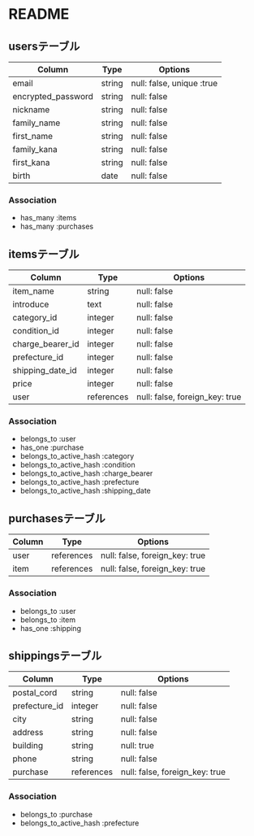 # README

## usersテーブル

| Column             | Type   | Options                   |
| ------------------ | ------ | ------------------------- |
| email              | string | null: false, unique :true |
| encrypted_password | string | null: false               |
| nickname           | string | null: false               |
| family_name        | string | null: false               |
| first_name         | string | null: false               |
| family_kana        | string | null: false               |
| first_kana         | string | null: false               |
| birth              | date   | null: false               |

### Association
- has_many :items
- has_many :purchases

## itemsテーブル

| Column           | Type       | Options                        |
| ---------------- | ---------- | ------------------------------ |
| item_name        | string     | null: false                    |
| introduce        | text       | null: false                    |
| category_id      | integer    | null: false                    |
| condition_id     | integer    | null: false                    |
| charge_bearer_id | integer    | null: false                    |
| prefecture_id    | integer    | null: false                    |
| shipping_date_id | integer    | null: false                    |
| price            | integer    | null: false                    |
| user             | references | null: false, foreign_key: true |

### Association
- belongs_to :user
- has_one :purchase
- belongs_to_active_hash :category
- belongs_to_active_hash :condition
- belongs_to_active_hash :charge_bearer
- belongs_to_active_hash :prefecture
- belongs_to_active_hash :shipping_date


## purchasesテーブル
| Column | Type       | Options                        |
| ------ | ---------- | ------------------------------ |
| user   | references | null: false, foreign_key: true |
| item   | references | null: false, foreign_key: true |


### Association
- belongs_to :user
- belongs_to :item
- has_one :shipping


## shippingsテーブル
| Column        | Type       | Options                        |
| ------------- | ---------- | ------------------------------ |
| postal_cord   | string     | null: false                    |
| prefecture_id | integer    | null: false                    |
| city          | string     | null: false                    | 
| address       | string     | null: false                    |
| building      | string     | null: true                     |
| phone         | string     | null: false                    |
| purchase      | references | null: false, foreign_key: true |


### Association
- belongs_to :purchase
- belongs_to_active_hash :prefecture